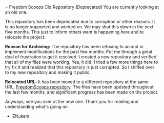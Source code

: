 = Freedom Scoops Old Repository (Deprecated)
You are currently looking at an old one.

This repository has been deprecated due to corruption or other reasons. It is no longer supported and worked on. 
We may shut this down in the next five months. This just to inform others want is happening here and to relocate the project.

**Reason for Archiving:**
The repository has been refusing to accept or implement modifications for the past few months. Put me through a great deal of frustration to get it resolved.
I created a new repository and verified that all of my files were working. Yes, it did. I tried a few more things here to try fix it and realized that this repository is just corrupted. 
So I shifted over to my new repository and making it public.

**Relocated URL:**
It has been moved to a different repository at the same URL, [FreedomScoops repository](https://github.com/FreedomScoops/FreedomScoops). 
The files have been updated throughout the last few months, and significant progress has been made on the project.

Anyways, see you over at the new one. Thank you for reading and understanding what's going on. 
- ZNukem
